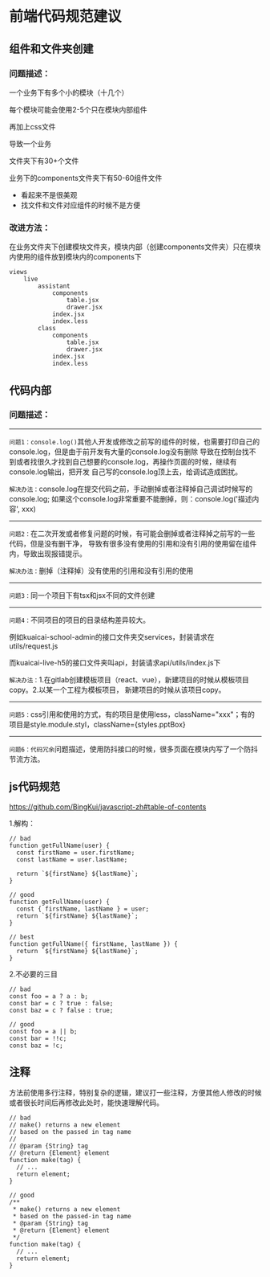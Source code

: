# 前端代码规范建议

## 组件和文件夹创建
### 问题描述：

一个业务下有多个小的模块（十几个）

每个模块可能会使用2-5个只在模块内部组件

再加上css文件

导致一个业务

文件夹下有30+个文件

业务下的components文件夹下有50-60组件文件

- 看起来不是很美观
- 找文件和文件对应组件的时候不是方便

### 改进方法：

在业务文件夹下创建模块文件夹，模块内部（创建components文件夹）只在模块内使用的组件放到模块内的components下

```
views
    live
        assistant
            components
                table.jsx
                drawer.jsx
            index.jsx
            index.less
        class
            components
                table.jsx
                drawer.jsx
            index.jsx
            index.less
```

## 代码内部
### 问题描述：

---
`问题1：console.log()`其他人开发或修改之前写的组件的时候，也需要打印自己的console.log，但是由于前开发有大量的console.log没有删除
导致在控制台找不到或者找很久才找到自己想要的console.log，再操作页面的时候，继续有console.log输出，把开发
自己写的console.log顶上去，给调试造成困扰。

`解决办法：`console.log在提交代码之前，手动删掉或者注释掉自己调试时候写的console.log;
如果这个console.log非常重要不能删掉，则：console.log('描述内容', xxx)

---

`问题2：`在二次开发或者修复问题的时候，有可能会删掉或者注释掉之前写的一些代码，但是没有删干净，
导致有很多没有使用的引用和没有引用的使用留在组件内，导致出现报错提示。

`解决办法：`删掉（注释掉）没有使用的引用和没有引用的使用

---

`问题3：`同一个项目下有tsx和jsx不同的文件创建

---

`问题4：`不同项目的项目的目录结构差异较大。

例如kuaicai-school-admin的接口文件夹交services，封装请求在utils/request.js

而kuaicai-live-h5的接口文件夹叫api，封装请求api/utils/index.js下

`解决办法：`1.在gitlab创建模板项目（react、vue），新建项目的时候从模板项目copy。2.以某一个工程为模板项目，
新建项目的时候从该项目copy。

---

`问题5：`css引用和使用的方式，有的项目是使用less，className="xxx"；有的项目是style.module.styl，className={styles.pptBox}

---

`问题6：代码冗余`问题描述，使用防抖接口的时候，很多页面在模块内写了一个防抖节流方法。


## js代码规范
https://github.com/BingKui/javascript-zh#table-of-contents

1.解构：
```
// bad
function getFullName(user) {
  const firstName = user.firstName;
  const lastName = user.lastName;

  return `${firstName} ${lastName}`;
}

// good
function getFullName(user) {
  const { firstName, lastName } = user;
  return `${firstName} ${lastName}`;
}

// best
function getFullName({ firstName, lastName }) {
  return `${firstName} ${lastName}`;
}
```
2.不必要的三目
```
// bad
const foo = a ? a : b;
const bar = c ? true : false;
const baz = c ? false : true;

// good
const foo = a || b;
const bar = !!c;
const baz = !c;
```

## 注释
方法前使用多行注释，特别复杂的逻辑，建议打一些注释，方便其他人修改的时候或者很长时间后再修改此处时，能快速理解代码。

```
// bad
// make() returns a new element
// based on the passed in tag name
//
// @param {String} tag
// @return {Element} element
function make(tag) {
  // ...
  return element;
}

// good
/**
 * make() returns a new element
 * based on the passed-in tag name
 * @param {String} tag
 * @return {Element} element
 */
function make(tag) {
  // ...
  return element;
}
```
